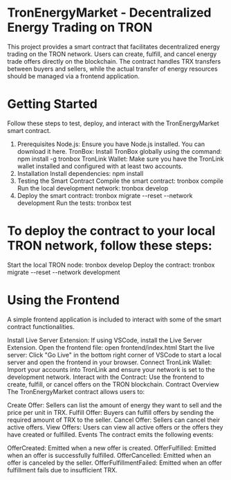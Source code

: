 # TronEnergyMarket - Decentralized Energy Trading on TRON

This project provides a smart contract that facilitates decentralized energy trading on the TRON network. Users can create, fulfill, and cancel energy trade offers directly on the blockchain. The contract handles TRX transfers between buyers and sellers, while the actual transfer of energy resources should be managed via a frontend application.

# Getting Started

Follow these steps to test, deploy, and interact with the TronEnergyMarket smart contract.

1. Prerequisites
   Node.js: Ensure you have Node.js installed. You can download it here.
   TronBox: Install TronBox globally using the command:
   npm install -g tronbox
   TronLink Wallet: Make sure you have the TronLink wallet installed and configured with at least two accounts.
2. Installation
   Install dependencies:
   npm install
3. Testing the Smart Contract
   Compile the smart contract:
   tronbox compile
   Run the local development network:
   tronbox develop
4. Deploy the smart contract:
   tronbox migrate --reset --network development
   Run the tests:
   tronbox test

# To deploy the contract to your local TRON network, follow these steps:

Start the local TRON node:
tronbox develop
Deploy the contract:
tronbox migrate --reset --network development

# Using the Frontend

A simple frontend application is included to interact with some of the smart contract functionalities.

Install Live Server Extension: If using VSCode, install the Live Server Extension.
Open the frontend file:
open frontend/index.html
Start the live server: Click "Go Live" in the bottom right corner of VSCode to start a local server and open the frontend in your browser.
Connect TronLink Wallet: Import your accounts into TronLink and ensure your network is set to the development network.
Interact with the Contract: Use the frontend to create, fulfill, or cancel offers on the TRON blockchain.
Contract Overview
The TronEnergyMarket contract allows users to:

Create Offer: Sellers can list the amount of energy they want to sell and the price per unit in TRX.
Fulfill Offer: Buyers can fulfill offers by sending the required amount of TRX to the seller.
Cancel Offer: Sellers can cancel their active offers.
View Offers: Users can view all active offers or the offers they have created or fulfilled.
Events
The contract emits the following events:

OfferCreated: Emitted when a new offer is created.
OfferFulfilled: Emitted when an offer is successfully fulfilled.
OfferCancelled: Emitted when an offer is canceled by the seller.
OfferFulfillmentFailed: Emitted when an offer fulfillment fails due to insufficient TRX.
